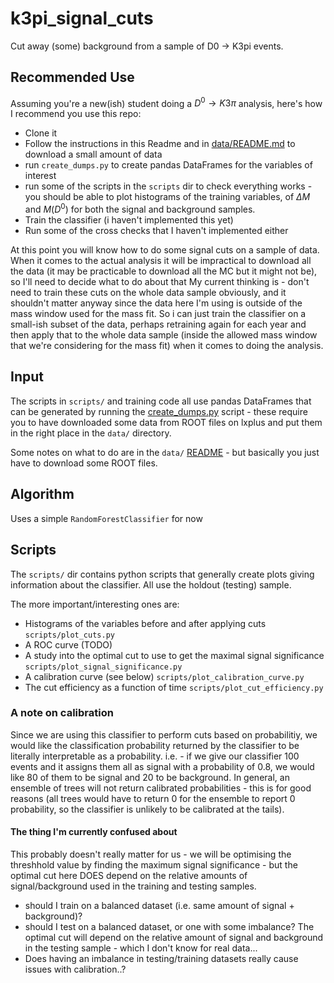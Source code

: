 k3pi_signal_cuts
====
Cut away (some) background from a sample of D0 -> K3pi events.

Recommended Use
---
Assuming you're a new(ish) student doing a $D^0\rightarrow K3\pi$ analysis, here's how I recommend you use this repo:
 - Clone it
 - Follow the instructions in this Readme and in [data/README.md](data/README.md) to download a small amount of data
 - run `create_dumps.py` to create pandas DataFrames for the variables of interest
 - run some of the scripts in the `scripts` dir to check everything works - you should be able to plot histograms of the
   training variables, of $\Delta M$ and $M(D^0)$ for both the signal and background samples.
 - Train the classifier (i haven't implemented this yet)
 - Run some of the cross checks that I haven't implemented either

At this point you will know how to do some signal cuts on a sample of data.
When it comes to the actual analysis it will be impractical to download all the data (it may be practicable to download
all the MC but it might not be), so I'll need to decide what to do about that
My current thinking is - don't need to train these cuts on the whole data sample obviously, and it shouldn't matter anyway
since the data here I'm using is outside of the mass window used for the mass fit.
So i can just train the classifier on a small-ish subset of the data, perhaps retraining again for each year and then apply
that to the whole data sample (inside the allowed mass window that we're considering for the mass fit) when it comes to doing the analysis.


Input
----
The scripts in `scripts/` and training code all use pandas DataFrames that can be generated by running the [create_dumps.py](create_dumps.py) script - these require you to have downloaded some data from ROOT files on lxplus and put them in the right place in the `data/` directory.

Some notes on what to do are in the `data/` [README](data/README.md) - but basically you just have to download some ROOT files.

Algorithm
----
Uses a simple `RandomForestClassifier` for now

Scripts
----
The `scripts/` dir contains python scripts that generally create plots giving information about the classifier.
All use the holdout (testing) sample.

The more important/interesting ones are:
 - Histograms of the variables before and after applying cuts `scripts/plot_cuts.py`
 - A ROC curve (TODO)
 - A study into the optimal cut to use to get the maximal signal significance `scripts/plot_signal_significance.py`
 - A calibration curve (see below) `scripts/plot_calibration_curve.py`
 - The cut efficiency as a function of time `scripts/plot_cut_efficiency.py`


### A note on calibration
Since we are using this classifier to perform cuts based on probabilitiy, we would like the classification probability
returned by the classifier to be literally interpretable as a probability. i.e. - if we give our classifier 100
events and it assigns them all as signal with a probability of 0.8, we would like 80 of them to be signal and 20 to be
background.
In general, an ensemble of trees will not return calibrated probabilities - this is for good reasons (all trees would
have to return 0 for the ensemble to report 0 probability, so the classifier is unlikely to be calibrated at the tails).

#### The thing I'm currently confused about
This probably doesn't really matter for us - we will be optimising the threshhold value by finding the maximum signal
significance - but the optimal cut here DOES depend on the relative amounts of signal/background used in the training
and testing samples.
 - should I train on a balanced dataset (i.e. same amount of signal + background)?
 - should I test on a balanced dataset, or one with some imbalance? The optimal cut will depend on the relative amount
   of signal and background in the testing sample - which I don't know for real data...
 - Does having an imbalance in testing/training datasets really cause issues with calibration..?

